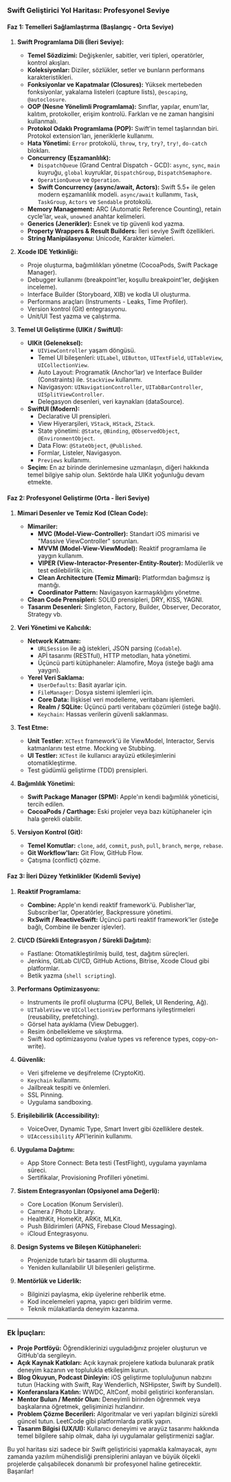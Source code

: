 

### **Swift Geliştirici Yol Haritası: Profesyonel Seviye**

#### **Faz 1: Temelleri Sağlamlaştırma (Başlangıç - Orta Seviye)**

1.  **Swift Programlama Dili (İleri Seviye):**
    *   **Temel Sözdizimi:** Değişkenler, sabitler, veri tipleri, operatörler, kontrol akışları.
    *   **Koleksiyonlar:** Diziler, sözlükler, setler ve bunların performans karakteristikleri.
    *   **Fonksiyonlar ve Kapatmalar (Closures):** Yüksek mertebeden fonksiyonlar, yakalama listeleri (capture lists), `@escaping`, `@autoclosure`.
    *   **OOP (Nesne Yönelimli Programlama):** Sınıflar, yapılar, enum'lar, kalıtım, protokoller, erişim kontrolü. Farkları ve ne zaman hangisini kullanmalı.
    *   **Protokol Odaklı Programlama (POP):** Swift'in temel taşlarından biri. Protokol extension'ları, jeneriklerle kullanımı.
    *   **Hata Yönetimi:** `Error` protokolü, `throw`, `try`, `try?`, `try!`, `do-catch` blokları.
    *   **Concurrency (Eşzamanlılık):**
        *   `DispatchQueue` (Grand Central Dispatch - GCD): `async`, `sync`, `main` kuyruğu, `global` kuyruklar, `DispatchGroup`, `DispatchSemaphore`.
        *   `OperationQueue` ve `Operation`.
        *   **Swift Concurrency (async/await, Actors):** Swift 5.5+ ile gelen modern eşzamanlılık modeli. `async/await` kullanımı, `Task`, `TaskGroup`, `Actors` ve `Sendable` protokolü.
    *   **Memory Management:** ARC (Automatic Reference Counting), retain cycle'lar, `weak`, `unowned` anahtar kelimeleri.
    *   **Generics (Jenerikler):** Esnek ve tip güvenli kod yazma.
    *   **Property Wrappers & Result Builders:** İleri seviye Swift özellikleri.
    *   **String Manipülasyonu:** Unicode, Karakter kümeleri.

2.  **Xcode IDE Yetkinliği:**
    *   Proje oluşturma, bağımlılıkları yönetme (CocoaPods, Swift Package Manager).
    *   Debugger kullanımı (breakpoint'ler, koşullu breakpoint'ler, değişken inceleme).
    *   Interface Builder (Storyboard, XIB) ve kodla UI oluşturma.
    *   Performans araçları (Instruments - Leaks, Time Profiler).
    *   Version kontrol (Git) entegrasyonu.
    *   Unit/UI Test yazma ve çalıştırma.

3.  **Temel UI Geliştirme (UIKit / SwiftUI):**
    *   **UIKit (Geleneksel):**
        *   `UIViewController` yaşam döngüsü.
        *   Temel UI bileşenleri: `UILabel`, `UIButton`, `UITextField`, `UITableView`, `UICollectionView`.
        *   Auto Layout: Programatik (Anchor'lar) ve Interface Builder (Constraints) ile. `StackView` kullanımı.
        *   Navigasyon: `UINavigationController`, `UITabBarController`, `UISplitViewController`.
        *   Delegasyon desenleri, veri kaynakları (dataSource).
    *   **SwiftUI (Modern):**
        *   Declarative UI prensipleri.
        *   View Hiyerarşileri, `VStack`, `HStack`, `ZStack`.
        *   State yönetimi: `@State`, `@Binding`, `@ObservedObject`, `@EnvironmentObject`.
        *   Data Flow: `@StateObject`, `@Published`.
        *   Formlar, Listeler, Navigasyon.
        *   `Previews` kullanımı.
    *   **Seçim:** En az birinde derinlemesine uzmanlaşın, diğeri hakkında temel bilgiye sahip olun. Sektörde hala UIKit yoğunluğu devam etmekte.

#### **Faz 2: Profesyonel Geliştirme (Orta - İleri Seviye)**

1.  **Mimari Desenler ve Temiz Kod (Clean Code):**
    *   **Mimariler:**
        *   **MVC (Model-View-Controller):** Standart iOS mimarisi ve "Massive ViewController" sorunları.
        *   **MVVM (Model-View-ViewModel):** Reaktif programlama ile yaygın kullanım.
        *   **VIPER (View-Interactor-Presenter-Entity-Router):** Modülerlik ve test edilebilirlik için.
        *   **Clean Architecture (Temiz Mimari):** Platformdan bağımsız iş mantığı.
        *   **Coordinator Pattern:** Navigasyon karmaşıklığını yönetme.
    *   **Clean Code Prensipleri:** SOLID prensipleri, DRY, KISS, YAGNI.
    *   **Tasarım Desenleri:** Singleton, Factory, Builder, Observer, Decorator, Strategy vb.

2.  **Veri Yönetimi ve Kalıcılık:**
    *   **Network Katmanı:**
        *   `URLSession` ile ağ istekleri, JSON parsing (`Codable`).
        *   APİ tasarımı (RESTful), HTTP metodları, hata yönetimi.
        *   Üçüncü parti kütüphaneler: Alamofire, Moya (isteğe bağlı ama yaygın).
    *   **Yerel Veri Saklama:**
        *   `UserDefaults`: Basit ayarlar için.
        *   `FileManager`: Dosya sistemi işlemleri için.
        *   **Core Data:** İlişkisel veri modelleme, veritabanı işlemleri.
        *   **Realm / SQLite:** Üçüncü parti veritabanı çözümleri (isteğe bağlı).
        *   `Keychain`: Hassas verilerin güvenli saklanması.

3.  **Test Etme:**
    *   **Unit Testler:** `XCTest` framework'ü ile ViewModel, Interactor, Servis katmanlarını test etme. Mocking ve Stubbing.
    *   **UI Testler:** `XCTest` ile kullanıcı arayüzü etkileşimlerini otomatikleştirme.
    *   Test güdümlü geliştirme (TDD) prensipleri.

4.  **Bağımlılık Yönetimi:**
    *   **Swift Package Manager (SPM):** Apple'ın kendi bağımlılık yöneticisi, tercih edilen.
    *   **CocoaPods / Carthage:** Eski projeler veya bazı kütüphaneler için hala gerekli olabilir.

5.  **Versiyon Kontrol (Git):**
    *   **Temel Komutlar:** `clone`, `add`, `commit`, `push`, `pull`, `branch`, `merge`, `rebase`.
    *   **Git Workflow'ları:** Git Flow, GitHub Flow.
    *   Çatışma (conflict) çözme.

#### **Faz 3: İleri Düzey Yetkinlikler (Kıdemli Seviye)**

1.  **Reaktif Programlama:**
    *   **Combine:** Apple'ın kendi reaktif framework'ü. Publisher'lar, Subscriber'lar, Operatörler, Backpressure yönetimi.
    *   **RxSwift / ReactiveSwift:** Üçüncü parti reaktif framework'ler (isteğe bağlı, Combine ile benzer işlevler).

2.  **CI/CD (Sürekli Entegrasyon / Sürekli Dağıtım):**
    *   Fastlane: Otomatikleştirilmiş build, test, dağıtım süreçleri.
    *   Jenkins, GitLab CI/CD, GitHub Actions, Bitrise, Xcode Cloud gibi platformlar.
    *   Betik yazma (`shell scripting`).

3.  **Performans Optimizasyonu:**
    *   Instruments ile profil oluşturma (CPU, Bellek, UI Rendering, Ağ).
    *   `UITableView` ve `UICollectionView` performans iyileştirmeleri (reusability, prefetching).
    *   Görsel hata ayıklama (View Debugger).
    *   Resim önbellekleme ve sıkıştırma.
    *   Swift kod optimizasyonu (value types vs reference types, copy-on-write).

4.  **Güvenlik:**
    *   Veri şifreleme ve deşifreleme (CryptoKit).
    *   `Keychain` kullanımı.
    *   Jailbreak tespiti ve önlemleri.
    *   SSL Pinning.
    *   Uygulama sandboxing.

5.  **Erişilebilirlik (Accessibility):**
    *   VoiceOver, Dynamic Type, Smart Invert gibi özelliklere destek.
    *   `UIAccessibility` API'lerinin kullanımı.

6.  **Uygulama Dağıtımı:**
    *   App Store Connect: Beta testi (TestFlight), uygulama yayınlama süreci.
    *   Sertifikalar, Provisioning Profilleri yönetimi.

7.  **Sistem Entegrasyonları (Opsiyonel ama Değerli):**
    *   Core Location (Konum Servisleri).
    *   Camera / Photo Library.
    *   HealthKit, HomeKit, ARKit, MLKit.
    *   Push Bildirimleri (APNS, Firebase Cloud Messaging).
    *   iCloud Entegrasyonu.

8.  **Design Systems ve Bileşen Kütüphaneleri:**
    *   Projenizde tutarlı bir tasarım dili oluşturma.
    *   Yeniden kullanılabilir UI bileşenleri geliştirme.

9.  **Mentörlük ve Liderlik:**
    *   Bilginizi paylaşma, ekip üyelerine rehberlik etme.
    *   Kod incelemeleri yapma, yapıcı geri bildirim verme.
    *   Teknik mülakatlarda deneyim kazanma.

---

### **Ek İpuçları:**

*   **Proje Portföyü:** Öğrendiklerinizi uyguladığınız projeler oluşturun ve GitHub'da sergileyin.
*   **Açık Kaynak Katkıları:** Açık kaynak projelere katkıda bulunarak pratik deneyim kazanın ve toplulukla etkileşim kurun.
*   **Blog Okuyun, Podcast Dinleyin:** iOS geliştirme topluluğunun nabzını tutun (Hacking with Swift, Ray Wenderlich, NSHipster, Swift by Sundell).
*   **Konferanslara Katılın:** WWDC, AltConf, mobil geliştirici konferansları.
*   **Mentor Bulun / Mentör Olun:** Deneyimli birinden öğrenmek veya başkalarına öğretmek, gelişiminizi hızlandırır.
*   **Problem Çözme Becerileri:** Algoritmalar ve veri yapıları bilginizi sürekli güncel tutun. LeetCode gibi platformlarda pratik yapın.
*   **Tasarım Bilgisi (UX/UI):** Kullanıcı deneyimi ve arayüz tasarımı hakkında temel bilgilere sahip olmak, daha iyi uygulamalar geliştirmenizi sağlar.

Bu yol haritası sizi sadece bir Swift geliştiricisi yapmakla kalmayacak, aynı zamanda yazılım mühendisliği prensiplerini anlayan ve büyük ölçekli projelerde çalışabilecek donanımlı bir profesyonel haline getirecektir. Başarılar! 
